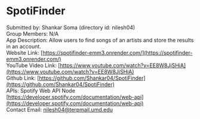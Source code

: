 # SpotiFinder
Submitted by: Shankar Soma (directory id: nilesh04)  
Group Members: N/A  
App Description: Allow users to find songs of an artists and store the results in an account.  
Website Link: [https://spotifinder-emm3.onrender.com/](https://spotifinder-emm3.onrender.com/)  
YouTube Video Link: [https://www.youtube.com/watch?v=EE8W8JjSHiA](https://www.youtube.com/watch?v=EE8W8JjSHiA)  
Github Link: [https://github.com/Shankar04/SpotiFinder](https://github.com/Shankar04/SpotiFinder)  
APIs: Spotify Web API Node [https://developer.spotify.com/documentation/web-api](https://developer.spotify.com/documentation/web-api)  
Contact Email: nilesh04@terpmail.umd.edu